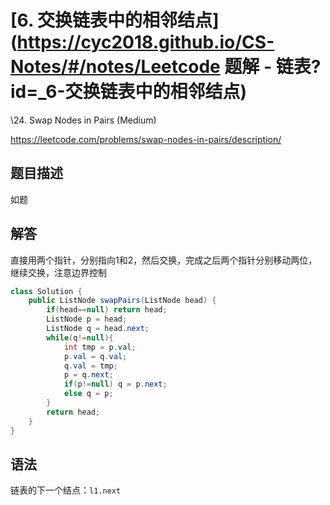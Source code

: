 # [6. 交换链表中的相邻结点](https://cyc2018.github.io/CS-Notes/#/notes/Leetcode 题解 - 链表?id=_6-交换链表中的相邻结点)

\24. Swap Nodes in Pairs (Medium)

https://leetcode.com/problems/swap-nodes-in-pairs/description/

## 题目描述

如题

## 解答

直接用两个指针，分别指向1和2，然后交换，完成之后两个指针分别移动两位，继续交换，注意边界控制

```java
class Solution {
    public ListNode swapPairs(ListNode head) {
        if(head==null) return head;
        ListNode p = head;
        ListNode q = head.next;
        while(q!=null){
            int tmp = p.val;
            p.val = q.val;
            q.val = tmp;
            p = q.next;
            if(p!=null) q = p.next;
            else q = p;
        }
        return head;
    }
}
```

## 语法

链表的下一个结点：`l1.next`
